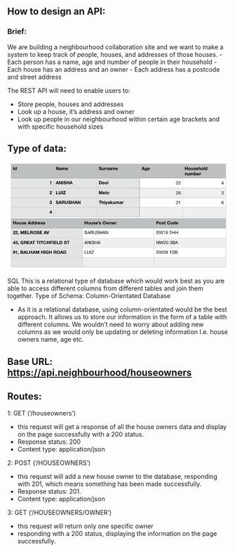 ## How to design an API:

### Brief:

We are building a neighbourhood collaboration site and we want to make a system to keep track of people, houses, and addresses of those houses. - Each person has a name, age and number of people in their household - Each house has an address and an owner - Each address has a postcode and street address

The REST API will need to enable users to:

- Store people, houses and addresses
- Look up a house, it’s address and owner
- Look up people in our neighbourhood within certain age brackets and with specific household sizes

## Type of data:

![text-box](tables_img.png)

SQL
This is a relational type of database which would work best as you are able to access different columns from different tables and join them together.
Type of Schema:
Column-Orientated Database

- As it is a relational database, using column-orientated would be the best approach. It allows us to store our information in the form of a table with different columns. We wouldn’t need to worry about adding new columns as we would only be updating or deleting information I.e. house owners name, age etc.

## Base URL: https://api.neighbourhood/houseowners

## Routes:

1:
GET (‘/houseowners’)

- this request will get a response of all the house owners data and display on the page successfully with a 200 status.
- Response status: 200
- Content type: application/json

2:
POST (‘/HOUSEOWNERS’)

- this request will add a new house owner to the database, responding with 201, which means something has been made successfully.
- Response status: 201.
- Content type: application/json

3:
GET (‘/HOUSEOWNERS/OWNER’)

- this request will return only one specific owner
- responding with a 200 status, displaying the information on the page successfully.

